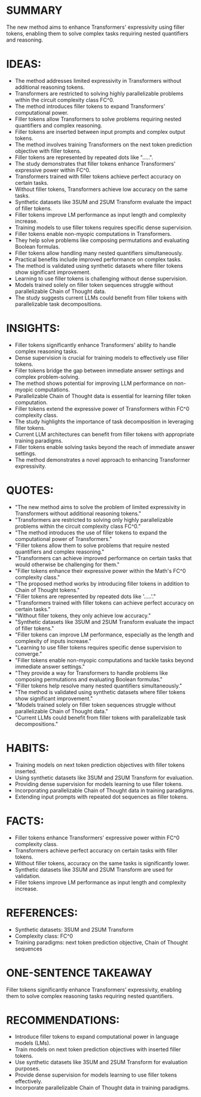 # SUMMARY
The new method aims to enhance Transformers' expressivity using filler tokens, enabling them to solve complex tasks requiring nested quantifiers and reasoning.

# IDEAS:
- The method addresses limited expressivity in Transformers without additional reasoning tokens.
- Transformers are restricted to solving highly parallelizable problems within the circuit complexity class FC^0.
- The method introduces filler tokens to expand Transformers' computational power.
- Filler tokens allow Transformers to solve problems requiring nested quantifiers and complex reasoning.
- Filler tokens are inserted between input prompts and complex output tokens.
- The method involves training Transformers on the next token prediction objective with filler tokens.
- Filler tokens are represented by repeated dots like ".....".
- The study demonstrates that filler tokens enhance Transformers' expressive power within FC^0.
- Transformers trained with filler tokens achieve perfect accuracy on certain tasks.
- Without filler tokens, Transformers achieve low accuracy on the same tasks.
- Synthetic datasets like 3SUM and 2SUM Transform evaluate the impact of filler tokens.
- Filler tokens improve LM performance as input length and complexity increase.
- Training models to use filler tokens requires specific dense supervision.
- Filler tokens enable non-myopic computations in Transformers.
- They help solve problems like composing permutations and evaluating Boolean formulas.
- Filler tokens allow handling many nested quantifiers simultaneously.
- Practical benefits include improved performance on complex tasks.
- The method is validated using synthetic datasets where filler tokens show significant improvement.
- Learning to use filler tokens is challenging without dense supervision.
- Models trained solely on filler token sequences struggle without parallelizable Chain of Thought data.
- The study suggests current LLMs could benefit from filler tokens with parallelizable task decompositions.

# INSIGHTS:
- Filler tokens significantly enhance Transformers' ability to handle complex reasoning tasks.
- Dense supervision is crucial for training models to effectively use filler tokens.
- Filler tokens bridge the gap between immediate answer settings and complex problem-solving.
- The method shows potential for improving LLM performance on non-myopic computations.
- Parallelizable Chain of Thought data is essential for learning filler token computation.
- Filler tokens extend the expressive power of Transformers within FC^0 complexity class.
- The study highlights the importance of task decomposition in leveraging filler tokens.
- Current LLM architectures can benefit from filler tokens with appropriate training paradigms.
- Filler tokens enable solving tasks beyond the reach of immediate answer settings.
- The method demonstrates a novel approach to enhancing Transformer expressivity.

# QUOTES:
- "The new method aims to solve the problem of limited expressivity in Transformers without additional reasoning tokens."
- "Transformers are restricted to solving only highly parallelizable problems within the circuit complexity class FC^0."
- "The method introduces the use of filler tokens to expand the computational power of Transformers."
- "Filler tokens allow them to solve problems that require nested quantifiers and complex reasoning."
- "Transformers can achieve improved performance on certain tasks that would otherwise be challenging for them."
- "Filler tokens enhance their expressive power within the Math's FC^0 complexity class."
- "The proposed method works by introducing filler tokens in addition to Chain of Thought tokens."
- "Filler tokens are represented by repeated dots like '.....'."
- "Transformers trained with filler tokens can achieve perfect accuracy on certain tasks."
- "Without filler tokens, they only achieve low accuracy."
- "Synthetic datasets like 3SUM and 2SUM Transform evaluate the impact of filler tokens."
- "Filler tokens can improve LM performance, especially as the length and complexity of inputs increase."
- "Learning to use filler tokens requires specific dense supervision to converge."
- "Filler tokens enable non-myopic computations and tackle tasks beyond immediate answer settings."
- "They provide a way for Transformers to handle problems like composing permutations and evaluating Boolean formulas."
- "Filler tokens help resolve many nested quantifiers simultaneously."
- "The method is validated using synthetic datasets where filler tokens show significant improvement."
- "Models trained solely on filler token sequences struggle without parallelizable Chain of Thought data."
- "Current LLMs could benefit from filler tokens with parallelizable task decompositions."

# HABITS:
- Training models on next token prediction objectives with filler tokens inserted.
- Using synthetic datasets like 3SUM and 2SUM Transform for evaluation.
- Providing dense supervision for models learning to use filler tokens.
- Incorporating parallelizable Chain of Thought data in training paradigms.
- Extending input prompts with repeated dot sequences as filler tokens.

# FACTS:
- Filler tokens enhance Transformers' expressive power within FC^0 complexity class.
- Transformers achieve perfect accuracy on certain tasks with filler tokens.
- Without filler tokens, accuracy on the same tasks is significantly lower.
- Synthetic datasets like 3SUM and 2SUM Transform are used for validation.
- Filler tokens improve LM performance as input length and complexity increase.

# REFERENCES:
- Synthetic datasets: 3SUM and 2SUM Transform
- Complexity class: FC^0
- Training paradigms: next token prediction objective, Chain of Thought sequences

# ONE-SENTENCE TAKEAWAY
Filler tokens significantly enhance Transformers' expressivity, enabling them to solve complex reasoning tasks requiring nested quantifiers.

# RECOMMENDATIONS:
- Introduce filler tokens to expand computational power in language models (LMs).
- Train models on next token prediction objectives with inserted filler tokens.
- Use synthetic datasets like 3SUM and 2SUM Transform for evaluation purposes.
- Provide dense supervision for models learning to use filler tokens effectively.
- Incorporate parallelizable Chain of Thought data in training paradigms.